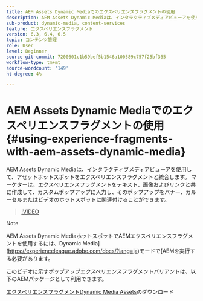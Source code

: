 ```yaml
---
title: AEM Assets Dynamic Mediaでのエクスペリエンスフラグメントの使用
description: AEM Assets Dynamic Mediaは、インタラクティブメディアビューアを使用して、アセットホットスポットをエクスペリエンスフラグメントと統合します。 マーケターは、エクスペリエンスフラグメントをテキスト、画像およびリンクと共に作成して、カスタムポップアップに入力し、そのポップアップをバナー、カルーセルまたはビデオのホットスポットに関連付けることができます。
sub-product: dynamic-media, content-services
feature: エクスペリエンスフラグメント
version: 6.3, 6.4, 6.5
topic: コンテンツ管理
role: User
level: Beginner
source-git-commit: 7200601c1b59bef5b1546a100589c757f25bf365
workflow-type: tm+mt
source-wordcount: '149'
ht-degree: 4%

---
```



# AEM Assets Dynamic Mediaでのエクスペリエンスフラグメントの使用{#using-experience-fragments-with-aem-assets-dynamic-media}

AEM Assets Dynamic Mediaは、インタラクティブメディアビューアを使用して、アセットホットスポットをエクスペリエンスフラグメントと統合します。 マーケターは、エクスペリエンスフラグメントをテキスト、画像およびリンクと共に作成して、カスタムポップアップに入力し、そのポップアップをバナー、カルーセルまたはビデオのホットスポットに関連付けることができます。

>[!VIDEO](https://video.tv.adobe.com/v/22115/?quality=9&learn=on)

>[!NOTE]
>
>AEM Assets Dynamic MediaホットスポットでAEMエクスペリエンスフラグメントを使用するには、Dynamic Media](https://experienceleague.adobe.com/docs/?lang=ja)モードで[AEMを実行する必要があります。

このビデオに示すポップアップエクスペリエンスフラグメントバリアントは、以下のAEMパッケージとして利用できます。

[エクスペリエンスフラグメントDynamic Media Assets](assets/experience-fragmentsdynamic-mediaassets-100.zip)のダウンロード

